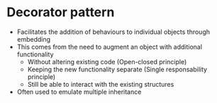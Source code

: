 # Decorator pattern

- Facilitates the addition of behaviours to individual objects through embedding
- This comes from the need to augment an object with additional functionality
    - Without altering existing code (Open-closed principle)
    - Keeping the new functionality separate (Single responsability principle)
    - Still be able to interact with the existing structures
- Often used to emulate multiple inheritance
